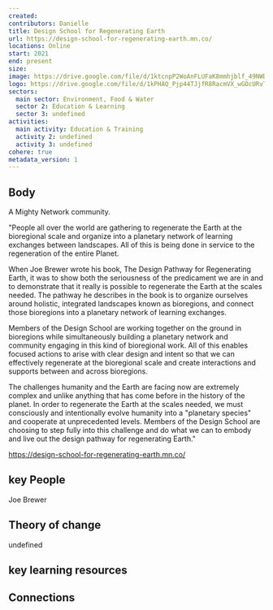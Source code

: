 ```yaml
---
created:
contributors: Danielle
title: Design School for Regenerating Earth
url: https://design-school-for-regenerating-earth.mn.co/
locations: Online
start: 2021
end: present 
size: 
image: https://drive.google.com/file/d/1ktcnpP2WoAnFLUFaK8mmhjblf_49NWDr/view?usp=sharing
logo: https://drive.google.com/file/d/1kPHAQ_Pjp44TJjfR8RacmVX_wGOcURvT/view?usp=sharing
sectors:
  main sector: Environment, Food & Water
  sector 2: Education & Learning
  sector 3: undefined
activities: 
  main activity: Education & Training
  activity 2: undefined
  activity 3: undefined
cohere: true
metadata_version: 1
---
```



## Body

A Mighty Network community.

"People all over the world are gathering to regenerate the Earth at the bioregional scale and organize into a planetary network of learning exchanges between landscapes. All of this is being done in service to the regeneration of the entire Planet.

When Joe Brewer wrote his book, The Design Pathway for Regenerating Earth, it was to show both the seriousness of the predicament we are in and to demonstrate that it really is possible to regenerate the Earth at the scales needed. The pathway he describes in the book is to organize ourselves around holistic, integrated landscapes known as bioregions, and connect those bioregions into a planetary network of learning exchanges.

Members of the Design School are working together on the ground in bioregions while simultaneously building a planetary network and community engaging in this kind of bioregional work. All of this enables focused actions to arise with clear design and intent so that we can effectively regenerate at the bioregional scale and create interactions and supports between and across bioregions.

The challenges humanity and the Earth are facing now are extremely complex and unlike anything that has come before in the history of the planet. In order to regenerate the Earth at the scales needed, we must consciously and intentionally evolve humanity into a "planetary species" and cooperate at unprecedented levels. Members of the Design School are choosing to step fully into this challenge and do what we can to embody and live out the design pathway for regenerating Earth."

https://design-school-for-regenerating-earth.mn.co/ 


## key People

Joe Brewer

## Theory of change

undefined

## key learning resources



## Connections




